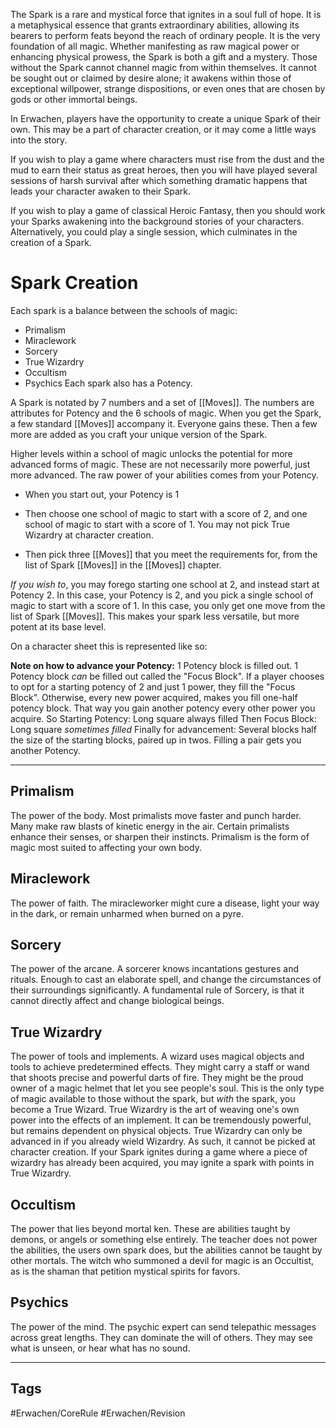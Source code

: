 The Spark is a rare and mystical force that ignites in a soul full of hope. It is a metaphysical essence that grants extraordinary abilities, allowing its bearers to perform feats beyond the reach of ordinary people. It is the very foundation of all magic. Whether manifesting as raw magical power or enhancing physical prowess, the Spark is both a gift and a mystery. Those without the Spark cannot channel magic from within themselves. It cannot be sought out or claimed by desire alone; it awakens within those of exceptional willpower, strange dispositions, or even ones that are chosen by gods or other immortal beings.

In Erwachen, players have the opportunity to create a unique Spark of their own. This may be a part of character creation, or it may come a little ways into the story. 

If you wish to play a game where characters must rise from the dust and the mud to earn their status as great heroes, then you will have played several sessions of harsh survival after which something dramatic happens that leads your character awaken to their Spark.

If you wish to play a game of classical Heroic Fantasy, then you should work your Sparks awakening into the background stories of your characters. Alternatively, you could play a single session, which culminates in the creation of a Spark.

# Spark Creation
Each spark is a balance between the schools of magic:
- Primalism
- Miraclework
- Sorcery
- True Wizardry
- Occultism
- Psychics
Each spark also has a Potency.

A Spark is notated by 7 numbers and a set of [[Moves]]. The numbers are attributes for Potency and the 6 schools of magic. When you get the Spark, a few standard [[Moves]] accompany it. Everyone gains these. Then a few more are added as you craft your unique version of the Spark.

Higher levels within a school of magic unlocks the potential for more advanced forms of magic. These are not necessarily more powerful, just more advanced. The raw power of your abilities comes from your Potency.

- When you start out, your Potency is 1

- Then choose one school of magic to start with a score of 2, and one school of magic to start with a score of 1. You may not pick True Wizardry at character creation.

- Then pick three [[Moves]] that you meet the requirements for, from the list of Spark [[Moves]] in the [[Moves]] chapter.

*If you wish to*, you may forego starting one school at 2, and instead start at Potency 2. In this case, your Potency is 2, and you pick a single school of magic to start with a score of 1. In this case, you only get one move from the list of Spark [[Moves]]. This makes your spark less versatile, but more potent at its base level. 

On a character sheet this is represented like so:

**Note on how to advance your Potency:**
1 Potency block is filled out.
1 Potency block *can* be filled out called the "Focus Block". If a player chooses to opt for a starting potency of 2 and just 1 power, they fill the "Focus Block".
Otherwise, every new power acquired, makes you fill one-half potency block. That way you gain another potency every other power you acquire.
So Starting Potency: Long square always filled
Then Focus Block: Long square *sometimes filled*
Finally for advancement: Several blocks half the size of the starting blocks, paired up in twos. Filling a pair gets you another Potency.

---
## Primalism
The power of the body. Most primalists move faster and punch harder. Many make raw blasts of kinetic energy in the air. Certain primalists enhance their senses, or sharpen their instincts. Primalism is the form of magic most suited to affecting your own body.

## Miraclework
The power of faith. The miracleworker might cure a disease, light your way in the dark, or remain unharmed when burned on a pyre.

## Sorcery
The power of the arcane. A sorcerer knows incantations gestures and rituals. Enough to cast an elaborate spell, and change the circumstances of their surroundings significantly. A fundamental rule of Sorcery, is that it cannot directly affect and change biological beings.

## True Wizardry
The power of tools and implements. A wizard uses magical objects and tools to achieve predetermined effects. They might carry a staff or wand that shoots precise and powerful darts of fire. They might be the proud owner of a magic helmet that let you see people's soul. This is the only type of magic available to those without the spark, but *with* the spark, you become a True Wizard. True Wizardry is the art of weaving one's own power into the effects of an implement. It can be tremendously powerful, but remains dependent on physical objects. True Wizardry can only be advanced in if you already wield Wizardry. As such, it cannot be picked at character creation. If your Spark ignites during a game where a piece of wizardry has already been acquired, you may ignite a spark with points in True Wizardry.

## Occultism
The power that lies beyond mortal ken. These are abilities taught by demons, or angels or something else entirely. The teacher does not power the abilities, the users own spark does, but the abilities cannot be taught by other mortals. The witch who summoned a devil for magic is an Occultist, as is the shaman that petition mystical spirits for favors.

## Psychics
The power of the mind. The psychic expert can send telepathic messages across great lengths. They can dominate the will of others. They may see what is unseen, or hear what has no sound.

---
## Tags
#Erwachen/CoreRule #Erwachen/Revision  